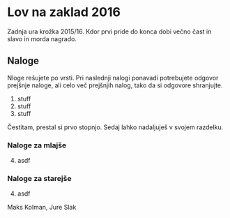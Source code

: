 # Lov na zaklad 2016

Zadnja ura krožka 2015/16. Kdor prvi pride do konca dobi večno čast in slavo in morda nagrado.

## Naloge 
Nloge rešujete po vrsti. Pri naslednji nalogi ponavadi potrebujete odgovor
prejšnje naloge, ali celo več prejšnjih nalog, tako da si odgovore shranjujte.

1. stuff
2. stuff
3. stuff

Čestitam, prestal si prvo stopnjo. Sedaj lahko nadaljuješ v svojem razdelku.

### Naloge za mlajše

<ol start="4">
<li>asdf</li>
</ol>

### Naloge za starejše

<ol start="4">
<li>asdf</li>
</ol>

Maks Kolman, Jure Slak
